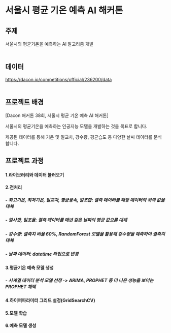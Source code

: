 # 서울시 평균 기온 예측 AI 해커톤
## 주제
서울시의 평균기온을 예측하는 AI 알고리즘 개발
<br>
<br>
## **데이터**
https://dacon.io/competitions/official/236200/data
<br>
<br>
## **프로젝트 배경**
[Dacon 해커톤 38회, 서울시 평균 기온 예측 AI 해커톤]

서울시의 평균기온을 예측하는 인공지능 모델을 개발하는 것을 목표로 합니다.  

제공된 데이터를 통해 기온 및 일교차, 강수량, 평균습도 등 다양한 날씨 데이터를 분석합니다.
<br>
## **프로젝트 과정**
#### 1.라이브러리와 데이터 불러오기
#### 2.전처리
##### - 최고기온, 최저기온, 일교차, 평균풍속, 일조합: 결측 데이터를 해당 데이터의 뒤의 값을 대체
##### - 일사합, 일조율: 결측 데이터를 매년 같은 날짜의 평균 값으롣 대체
##### - 강수량: 결측치 비율 60%, RandomForest 모델을 활용해 강수량을 예측하여 결측치 대체
##### - 날짜 데이터: datetime 타입으로 변경
#### 3.평균기온 예측 모델 생성
##### - 시계열 데이터 분석 모델 선정 -> ARIMA, PROPHET 중 더 나은 성능을 보이는 PROPHET 채택
#### 4.하이퍼파라미터 그리드 설정(GridSearchCV)
#### 5.모델 학습
#### 6.예측 모델 생성 
